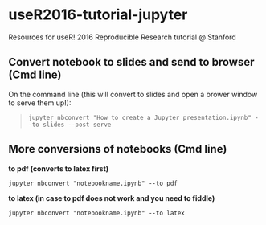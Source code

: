 # useR2016-tutorial-jupyter

Resources for useR! 2016 Reproducible Research tutorial @ Stanford

## Convert notebook to slides and send to browser (Cmd line)
On the command line (this will convert to slides and open a brower window to serve them up!):

>  `jupyter nbconvert "How to create a Jupyter presentation.ipynb" --to slides --post serve`

## More conversions of notebooks (Cmd line)

**to pdf (converts to latex first)**

  `jupyter nbconvert "notebookname.ipynb" --to pdf`
  
**to latex (in case to pdf does not work and you need to fiddle)**

  `jupyter nbconvert "notebookname.ipynb" --to latex`
  



